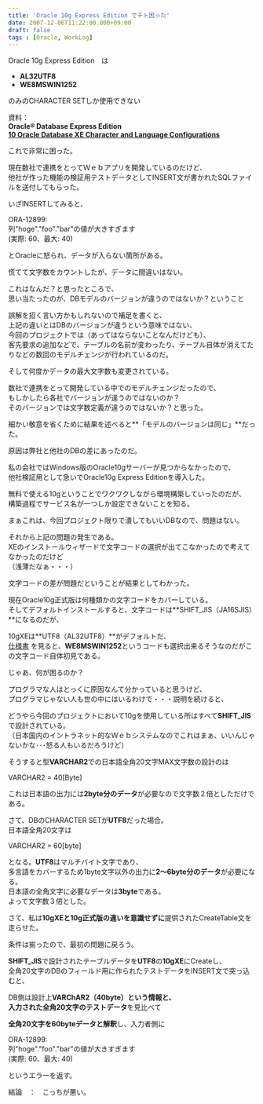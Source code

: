 ```yaml
---
title: 'Oracle 10g Express Edition でチト困った'
date: 2007-12-06T11:22:00.000+09:00
draft: false
tags : [Oracle, WorkLog]
---
```


Oracle 10g Express Edition　は  
  

*   **AL32UTF8**
*   **WE8MSWIN1252**

  
のみのCHARACTER SETしか使用できない  
  

資料：  
**Oracle® Database Express Edition**  
[**10 Oracle Database XE Character and Language Configurations**](http://download-west.oracle.com/docs/cd/B25329_01/doc/install.102/b25143/toc.htm#BABJACJJ "10 Oracle Database XE Character and Language Configurations")  

  
  
これで非常に困った。  
  
現在数社で連携をとってＷｅｂアプリを開発しているのだけど、  
他社が作った機能の検証用テストデータとしてINSERT文が書かれたSQLファイルを送付してもらった。  
  
いざINSERTしてみると、  

ORA-12899:  
列"hoge"."foo"."bar"の値が大きすぎます  
(実際: 60、最大: 40)

  
とOracleに怒られ、データが入らない箇所がある。  
  
慌てて文字数をカウントしたが、データに間違いはない。  
  
これはなんだ？と思ったところで、  
思い当たったのが、DBモデルのバージョンが違うのではないか？ということ  
  
誤解を招く言い方かもしれないので補足を書くと、  
上記の違いとはDBのバージョンが違うという意味ではない、  
今回のプロジェクトでは（あってはならないことなんだけども）、  
客先要求の追加などで、テーブルの名前が変わったり、テーブル自体が消えてたりなどの数回のモデルチェンジが行われているのだ。  
  
そして何度かデータの最大文字数も変更されている。  
  
数社で連携をとって開発している中でのモデルチェンジだったので、  
もしかしたら各社でバージョンが違うのではないのか？  
そのバージョンでは文字数定義が違うのではないか？と思った。  
  
細かい敬意を省くために結果を述べると**「モデルのバージョンは同じ」**だった。  
  
原因は弊社と他社のDBの差にあったのだ。  
  
  
私の会社ではWindows版のOracle10gサーバーが見つからなかったので、  
他社検証用として急いでOracle10g Express Editionを導入した。  
  
無料で使える10gということでワクワクしながら環境構築していったのだが、  
構築過程でサービス名が一つしか設定できないことを知る。  
  
まぁこれは、今回プロジェクト限りで潰してもいいDBなので、問題はない。  
  
  
それから上記の問題の発生である。  
XEのインストールウィザードで文字コードの選択が出てこなかったので考えてなかったのだけど  
（浅薄だなぁ・・・）  
  
文字コードの差が問題だということが結果としてわかった。  
  
現在Oracle10g正式版は何種類かの文字コードをカバーしている。  
そしてデフォルトインストールすると、文字コードは**SHIFT\_JIS（JA16SJIS）**になるのだが、  
  
10gXEは**UTF8（AL32UTF8）**がデフォルトだ、  
[仕様書](http://download-west.oracle.com/docs/cd/B25329_01/doc/install.102/b25143/toc.htm#BABJACJJ "仕様書") を見ると、**WE8MSWIN1252**というコードも選択出来るそうなのだがこの文字コード自体初見である。  
  
じゃあ、何が困るのか？  
  
プログラマな人はとっくに原因なんて分かっていると思うけど、  
プログラマじゃない人も世の中にはいるわけで・・・説明を続けると、  
  
どうやら今回のプロジェクトにおいて10gを使用している所はすべて**SHIFT\_JIS**で設計されている。  
（日本国内のイントラネット的なＷｅｂシステムなのでこれはまぁ、いいんじゃないかな･･･怒る人もいるだろうけど）  
  
  
そうすると型**VARCHAR2**での日本語全角20文字MAX文字数の設計のは  
  

VARCHAR2 = 40\[Byte\]  

  
これは日本語の出力には**2byte分のデータ**が必要なので文字数２倍としただけである。  
  
  
さて、DBのCHARACTER SETが**UTF8**だった場合。  
日本語全角20文字は  

VARCHAR2 = 60\[byte\]  

  
となる。**UTF8**はマルチバイト文字であり、  
多言語をカバーするため1byte文字以外の出力に**2～6byte分のデータ**が必要になる。  
日本語の全角文字に必要なデータは**3byte**である。  
よって文字数３倍とした。  
  
さて、私は**10gXEと10g正式版の違いを意識せずに**提供されたCreateTable文を走らせた。  
  
  
条件は揃ったので、最初の問題に戻ろう。  
  
**SHIFT\_JIS**で設計されたテーブルデータを**UTF8**の**10gXE**にCreateし、  
全角20文字のDBのフィールド用に作られたテストデータをINSERT文で突っ込むと、  
  
DB側は設計上**VARChAR2（40byte）**という情報と、  
入力された**全角20文字のテストデータ**を見比べて  
  
**全角20文字を60byteデータと解釈**し、入力者側に  
  

ORA-12899:  
列"hoge"."foo"."bar"の値が大きすぎます  
(実際: 60、最大: 40)

  
  
というエラーを返す。  
  
  
結論　：　こっちが悪い。